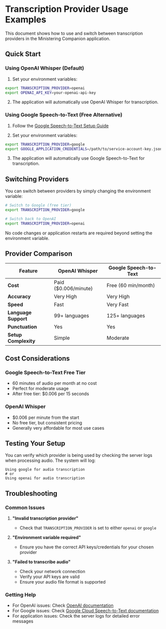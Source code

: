 # Transcription Provider Usage Examples

This document shows how to use and switch between transcription providers in the Ministering Companion application.

## Quick Start

### Using OpenAI Whisper (Default)

1. Set your environment variables:
```bash
export TRANSCRIPTION_PROVIDER=openai
export OPENAI_API_KEY=your-openai-api-key
```

2. The application will automatically use OpenAI Whisper for transcription.

### Using Google Speech-to-Text (Free Alternative)

1. Follow the [Google Speech-to-Text Setup Guide](../docs/google-transcription-setup.md)

2. Set your environment variables:
```bash
export TRANSCRIPTION_PROVIDER=google
export GOOGLE_APPLICATION_CREDENTIALS=/path/to/service-account-key.json
```

3. The application will automatically use Google Speech-to-Text for transcription.

## Switching Providers

You can switch between providers by simply changing the environment variable:

```bash
# Switch to Google (free tier)
export TRANSCRIPTION_PROVIDER=google

# Switch back to OpenAI
export TRANSCRIPTION_PROVIDER=openai
```

No code changes or application restarts are required beyond setting the environment variable.

## Provider Comparison

| Feature | OpenAI Whisper | Google Speech-to-Text |
|---------|----------------|----------------------|
| **Cost** | Paid ($0.006/minute) | Free (60 min/month) |
| **Accuracy** | Very High | Very High |
| **Speed** | Fast | Very Fast |
| **Language Support** | 99+ languages | 125+ languages |
| **Punctuation** | Yes | Yes |
| **Setup Complexity** | Simple | Moderate |

## Cost Considerations

### Google Speech-to-Text Free Tier
- 60 minutes of audio per month at no cost
- Perfect for moderate usage
- After free tier: $0.006 per 15 seconds

### OpenAI Whisper
- $0.006 per minute from the start
- No free tier, but consistent pricing
- Generally very affordable for most use cases

## Testing Your Setup

You can verify which provider is being used by checking the server logs when processing audio. The system will log:

```
Using google for audio transcription
# or
Using openai for audio transcription
```

## Troubleshooting

### Common Issues

1. **"Invalid transcription provider"**
   - Check that `TRANSCRIPTION_PROVIDER` is set to either `openai` or `google`

2. **"Environment variable required"**
   - Ensure you have the correct API keys/credentials for your chosen provider

3. **"Failed to transcribe audio"**
   - Check your network connection
   - Verify your API keys are valid
   - Ensure your audio file format is supported

### Getting Help

- For OpenAI issues: Check [OpenAI documentation](https://platform.openai.com/docs)
- For Google issues: Check [Google Cloud Speech-to-Text documentation](https://cloud.google.com/speech-to-text/docs)
- For application issues: Check the server logs for detailed error messages
